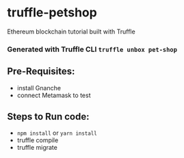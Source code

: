 # truffle-petshop
Ethereum blockchain tutorial built with Truffle

### Generated with Truffle CLI `truffle unbox pet-shop`

## Pre-Requisites:
- install Gnanche
- connect Metamask to test

## Steps to Run code:
- `npm install` or `yarn install`
- truffle compile
- truffle migrate
